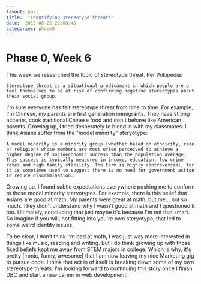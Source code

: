 ```yaml
---
layout: post
title:  "Identifying stereotype threats"
date:  2015-06-22 22:08:40
categories: phase0
---
```


# Phase 0, Week 6

This week we researched the topic of stereotype threat. Per Wikipedia:

``` Stereotype threat is a situational predicament in which people are or feel themselves to be at risk of confirming negative stereotypes about their social group. ```

I'm sure everyone has felt stereotype threat from time to time. For example, I'm Chinese, my parents are first generation immigrants. They have strong accents, cook traditional Chinese food and don't behave like American parents. Growing up, I tried desperately to blend in with my classmates. I think Asians suffer from the "model minority" steryotype:

```A model minority is a minority group (whether based on ethnicity, race or religion) whose members are most often perceived to achieve a higher degree of socioeconomic success than the population average. This success is typically measured in income, education, low crime rates and high family stability. The term is highly controversial, for it is sometimes used to suggest there is no need for government action to reduce discrimination. ```

Growing up, I found subtle expectations everywhere pushing me to conform to those model minority steryotypes. For example, there is this belief that Asians are good at math. My parents were great at math, but me... not so much. They didn't understand why I wasn't good at math and I questioned it too. Ultimately, concluding that just maybe it's because I'm not that smart. So imagine if you will, not fitting into you're own steryotype, that led to some weird identity issues.

To be clear, I don't think I'm bad at math, I was just way more interested in things like music, reading and writing. But I do think growing up with those fixed beliefs kept me away from STEM majors in college. Which is why, it's pretty [ironic, funny, awesome] that I am now leaving my nice Marketing gig to pursue code. I think that act in of itself is breaking down some of my own stereotype threats. I'm looking forward to continuing this story once I finish DBC and start a new career in web development!